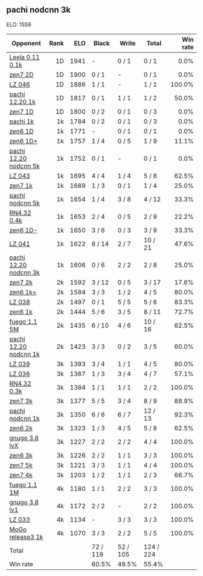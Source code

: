 ## pachi nodcnn 3k ##

ELO: 1559

Opponent | Rank | ELO | Black | Write | Total | Win rate
---------|-----:|----:|-------|-------|-------|-------:
[Leela 0.11 0.1k](Leela%200.11%200.1k.md) | 1D | 1941 | - | 0 / 1 | 0 / 1 | 0.0%
[zen7 2D](zen7%202D.md) | 1D | 1900 | 0 / 1 | - | 0 / 1 | 0.0%
[LZ 046](LZ%20046.md) | 1D | 1886 | 1 / 1 | - | 1 / 1 | 100.0%
[pachi 12.20 1k](pachi%2012.20%201k.md) | 1D | 1817 | 0 / 1 | 1 / 1 | 1 / 2 | 50.0%
[zen7 1D](zen7%201D.md) | 1D | 1800 | 0 / 2 | 0 / 1 | 0 / 3 | 0.0%
[pachi 1k](pachi%201k.md) | 1k | 1784 | 0 / 2 | 0 / 1 | 0 / 3 | 0.0%
[zen6 1D](zen6%201D.md) | 1k | 1771 | - | 0 / 1 | 0 / 1 | 0.0%
[zen6 1D+](zen6%201D+.md) | 1k | 1757 | 1 / 4 | 0 / 5 | 1 / 9 | 11.1%
[pachi 12.20 nodcnn 5k](pachi%2012.20%20nodcnn%205k.md) | 1k | 1752 | 0 / 1 | - | 0 / 1 | 0.0%
[LZ 043](LZ%20043.md) | 1k | 1695 | 4 / 4 | 1 / 4 | 5 / 8 | 62.5%
[zen7 1k](zen7%201k.md) | 1k | 1689 | 1 / 3 | 0 / 1 | 1 / 4 | 25.0%
[pachi nodcnn 5k](pachi%20nodcnn%205k.md) | 1k | 1654 | 1 / 4 | 3 / 8 | 4 / 12 | 33.3%
[RN4.32 0.4k](RN4.32%200.4k.md) | 1k | 1653 | 2 / 4 | 0 / 5 | 2 / 9 | 22.2%
[zen6 1D-](zen6%201D-.md) | 1k | 1650 | 3 / 6 | 0 / 3 | 3 / 9 | 33.3%
[LZ 041](LZ%20041.md) | 1k | 1622 | 8 / 14 | 2 / 7 | 10 / 21 | 47.6%
[pachi 12.20 nodcnn 3k](pachi%2012.20%20nodcnn%203k.md) | 1k | 1606 | 0 / 6 | 2 / 2 | 2 / 8 | 25.0%
[zen7 2k](zen7%202k.md) | 2k | 1592 | 3 / 12 | 0 / 5 | 3 / 17 | 17.6%
[zen6 1k+](zen6%201k+.md) | 2k | 1584 | 3 / 3 | 1 / 2 | 4 / 5 | 80.0%
[LZ 038](LZ%20038.md) | 2k | 1497 | 0 / 1 | 5 / 5 | 5 / 6 | 83.3%
[zen6 1k](zen6%201k.md) | 2k | 1444 | 5 / 6 | 3 / 5 | 8 / 11 | 72.7%
[fuego 1.1 5M](fuego%201.1%205M.md) | 2k | 1435 | 6 / 10 | 4 / 6 | 10 / 16 | 62.5%
[pachi 12.20 nodcnn 1k](pachi%2012.20%20nodcnn%201k.md) | 2k | 1423 | 3 / 3 | 0 / 2 | 3 / 5 | 60.0%
[LZ 039](LZ%20039.md) | 3k | 1393 | 3 / 4 | 1 / 1 | 4 / 5 | 80.0%
[LZ 036](LZ%20036.md) | 3k | 1387 | 1 / 3 | 3 / 4 | 4 / 7 | 57.1%
[RN4.32 0.3k](RN4.32%200.3k.md) | 3k | 1384 | 1 / 1 | 1 / 1 | 2 / 2 | 100.0%
[zen7 3k](zen7%203k.md) | 3k | 1377 | 5 / 5 | 3 / 4 | 8 / 9 | 88.9%
[pachi nodcnn 1k](pachi%20nodcnn%201k.md) | 3k | 1350 | 6 / 6 | 6 / 7 | 12 / 13 | 92.3%
[zen6 2k](zen6%202k.md) | 3k | 1323 | 1 / 3 | 4 / 5 | 5 / 8 | 62.5%
[gnugo 3.8 lvX](gnugo%203.8%20lvX.md) | 3k | 1227 | 2 / 2 | 2 / 2 | 4 / 4 | 100.0%
[zen6 3k](zen6%203k.md) | 3k | 1226 | 2 / 2 | 1 / 1 | 3 / 3 | 100.0%
[zen7 5k](zen7%205k.md) | 3k | 1221 | 3 / 3 | 1 / 1 | 4 / 4 | 100.0%
[zen7 4k](zen7%204k.md) | 3k | 1203 | 1 / 2 | 1 / 1 | 2 / 3 | 66.7%
[fuego 1.1 1M](fuego%201.1%201M.md) | 4k | 1180 | 1 / 1 | 2 / 2 | 3 / 3 | 100.0%
[gnugo 3.8 lv1](gnugo%203.8%20lv1.md) | 4k | 1172 | 2 / 2 | - | 2 / 2 | 100.0%
[LZ 033](LZ%20033.md) | 4k | 1134 | - | 3 / 3 | 3 / 3 | 100.0%
[MoGo release3 1k](MoGo%20release3%201k.md) | 4k | 1070 | 3 / 3 | 2 / 2 | 5 / 5 | 100.0%
Total | | | 72 / 119 | 52 / 105 | 124 / 224 | 
Win rate| | | 60.5% | 49.5% | 55.4% | 

